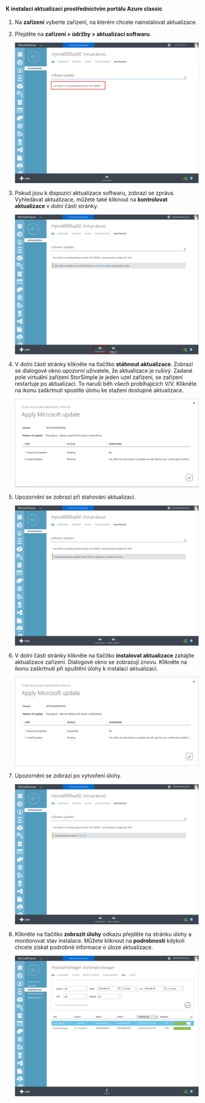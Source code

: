 <!--author=alkohli last changed: 09/02/16 -->

#### <a name="to-install-updates-via-the-azure-classic-portal"></a>K instalaci aktualizací prostřednictvím portálu Azure classic
1. Na **zařízení** vyberte zařízení, na kterém chcete nainstalovat aktualizace.
2. Přejděte na **zařízení > údržby > aktualizací softwaru**.
   
    ![aktualizace zařízení](../includes/media/storsimple-ova-install-update-via-portal/azupdate1m.png)  
3. Pokud jsou k dispozici aktualizace softwaru, zobrazí se zpráva. Vyhledávat aktualizace, můžete také kliknout na **kontrolovat aktualizace** v dolní části stránky.
   
    ![aktualizace zařízení](../includes/media/storsimple-ova-install-update-via-portal/azupdate2m.png)
4. V dolní části stránky klikněte na tlačítko **stáhnout aktualizace**. Zobrazí se dialogové okno upozorní uživatele, že aktualizace je rušivý. Zadané pole virtuální zařízení StorSimple je jeden uzel zařízení, se zařízení restartuje po aktualizaci. To naruší běh všech probíhajících V/V. Klikněte na ikonu zaškrtnutí spustíte úlohu ke stažení dostupné aktualizace. 
   
    ![aktualizace zařízení](../includes/media/storsimple-ova-install-update-via-portal/azupdate3m.png)
5. Upozornění se zobrazí při stahování aktualizací. 
   
    ![aktualizace zařízení](../includes/media/storsimple-ova-install-update-via-portal/azupdate6m.png)
6. V dolní části stránky klikněte na tlačítko **instalovat aktualizace** zahájíte aktualizace zařízení. Dialogové okno se zobrazují znovu. Klikněte na ikonu zaškrtnutí při spuštění úlohy k instalaci aktualizací. 
   
    ![aktualizace zařízení](../includes/media/storsimple-ova-install-update-via-portal/azupdate7m.png) 
7. Upozornění se zobrazí po vytvoření úlohy. 
   
    ![aktualizace zařízení](../includes/media/storsimple-ova-install-update-via-portal/azupdate8m.png)
8. Klikněte na tlačítko **zobrazit úlohy** odkazu přejděte na stránku úlohy a monitorovat stav instalace. Můžete kliknout na **podrobnosti** kdykoli chcete získat podrobné informace o úloze aktualizace. 
   
    ![aktualizace zařízení](../includes/media/storsimple-ova-install-update-via-portal/azupdate9m.png)

